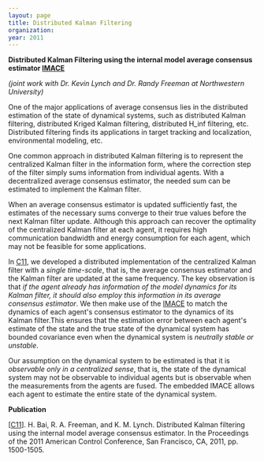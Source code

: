 ```yaml
---
layout: page
title: Distributed Kalman Filtering
organization:
year: 2011
---
```


**Distributed Kalman Filtering using the internal model average consensus estimator [IMACE](https://sites.google.com/view/he-bai/research/consensus-estimation-and-dkf)**

*(joint work with Dr. Kevin Lynch and Dr. Randy Freeman at Northwestern University)*

One of the major applications of average consensus lies in the distributed estimation of the state of dynamical systems, such as distributed Kalman filtering, distributed Kriged Kalman filtering, distributed H_inf filtering, etc. Distributed filtering finds its applications in target tracking and localization, environmental modeling, etc. 

One common approach in distributed Kalman filtering is to represent the centralized Kalman filter in the information form, where the correction step of the filter simply sums information from individual agents. With a decentralized average consensus estimator, the needed sum can be estimated to implement the Kalman filter. 

When an average consensus estimator is updated sufficiently fast, the estimates of the necessary sums converge to their true values before the next Kalman filter update. Although this approach can recover the optimality of the centralized Kalman filter at each agent, it requires high communication bandwidth and energy consumption for each agent, which may not be feasible for some applications.

In [C11](https://ieeexplore.ieee.org/document/5991484?tp=&arnumber=5991484), we developed a distributed implementation of the centralized Kalman filter with a *single time-scale*, that is, the average consensus estimator and the Kalman filter are updated at the same frequency. The key observation is that *if the agent already has information of the model dynamics for its Kalman filter, it should also employ this information in its average consensus estimator*. We then make use of the [IMACE](https://sites.google.com/view/osu-coral/home/research/average-consensus)  to match the dynamics of each agent's consensus estimator to the dynamics of its Kalman filter.This ensures that the estimation error between each agent's estimate of the state and the true state of the dynamical system has bounded covariance even when the dynamical system is *neutrally stable or unstable*.

Our assumption on the dynamical system to be estimated is that it is *observable only in a centralized sense*, that is, the state of the dynamical system may not be observable to individual agents but is observable when the measurements from the agents are fused. The embedded IMACE allows each agent to estimate the entire state of the dynamical system.

**Publication**

[[C11](https://ieeexplore.ieee.org/document/5991484?tp=&arnumber=5991484)]. H. Bai, R. A. Freeman, and K. M. Lynch. Distributed Kalman filtering using the internal model average consensus estimator. In the Proceedings of the 2011 American Control Conference, San Francisco, CA, 2011, pp. 1500-1505.

